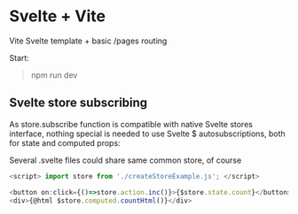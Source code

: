 # Svelte + Vite

Vite Svelte template + basic /pages routing

Start: 

> npm run dev

## Svelte store subscribing

As store.subscribe function is compatible with native Svelte stores interface, nothing special is needed 
to use Svelte $ autosubscriptions, both for state and computed props:

Several .svelte files could share same common store, of course

```js
<script> import store from './createStoreExample.js'; </script>

<button on:click={()=>store.action.inc()}>{$store.state.count}</button>
<div>{@html $store.computed.countHtml()}</div>
```